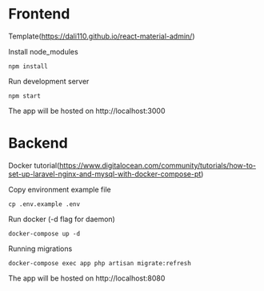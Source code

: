 # Frontend
Template(https://dali110.github.io/react-material-admin/)

Install node_modules
```
npm install
```

Run development server
```
npm start
```

The app will be hosted on http://localhost:3000

# Backend

Docker tutorial(https://www.digitalocean.com/community/tutorials/how-to-set-up-laravel-nginx-and-mysql-with-docker-compose-pt)


Copy environment example file
```
cp .env.example .env
```

Run docker (-d flag for daemon)
```
docker-compose up -d
```

Running migrations
```
docker-compose exec app php artisan migrate:refresh
```

The app will be hosted on http://localhost:8080

